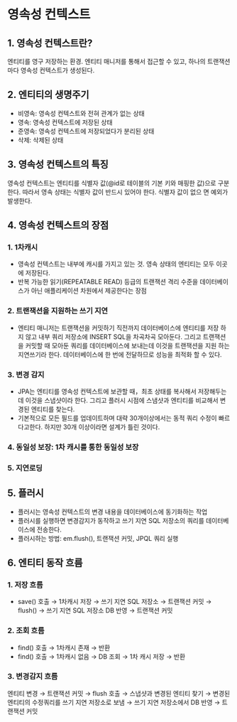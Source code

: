 # 영속성 컨텍스트

## 1. 영속성 컨텍스트란?
엔티티를 영구 저장하는 환경. 엔티티 매니저를 통해서 접근할 수 있고, 하나의 트랜잭션 마다 영속성 컨텍스트가 생성된다.

## 2. 엔티티의 생명주기
- 비영속: 영속성 컨텍스트와 전혀 관계가 없는 상태
- 영속: 영속성 컨텍스트에 저장된 상태
- 준영속: 영속성 컨텍스트에 저장되었다가 분리된 상태
- 삭제: 삭제된 상태

## 3. 영속성 컨텍스트의 특징
영속성 컨텍스트는 엔티티를 식별자 값(@id로 테이블의 기본 키와 매핑한 값)으로 구분한다. 따라서 영속 상태는 식별자 값이 반드시 있어야 한다. 식별자 값이 없으 면 예외가 발생한다.

## 4. 영속성 컨텍스트의 장점

### 1. 1차캐시 
- 영속성 컨텍스트는 내부에 캐시를 가지고 있는 것. 영속 상태의 엔티티는 모두 이곳에 저장된다.
- 반복 가능한 읽기(REPEATABLE READ) 등급의 트랜잭션 격리 수준을 데이터베이스가 아닌 애플리케이션 차원에서 제공한다는 장점
### 2. 트랜잭션을 지원하는 쓰기 지연
- 엔티티 매니저는 트랜잭션을 커밋하기 직전까지 데이터베이스에 엔티티를 저장 하지 않고 내부 쿼리 저장소에 INSERT SQL을 차곡차곡 모아둔다. 그리고 트랜잭션을 커밋할 때 모아둔 쿼리를 데이터베이스에 보내는데 이것을 트랜잭션을 지원 하는 지연쓰기라 한다. 데이터베이스에 한 번에 전달하므로 성능을 최적화 할 수 있다.
### 3. 변경 감지
- JPA는 엔티티를 영속성 컨텍스트에 보관할 때，최초 상태를 복사해서 저장해두는데 이것을 스냅샷이라 한다. 그리고 플러시 시점에 스냄샷과 엔티티를 비교해서 변경된 엔티티를 찾는다.
- 기본적으로 모든 필드를 업데이트하며 대략 30개이상에서는 동적 쿼리 수정이 빠르다고한다. 하지만 30개 이상이라면 설계가 틀린 것이다.
### 4. 동일성 보장: 1차 캐시를 통한 동일성 보장
### 5. 지연로딩

## 5. 플러시
- 플러시는 영속성 컨텍스트의 변경 내용을 데이터베이스에 동기화하는 작업
- 플러시를 실행하면 변경감지가 동작하고 쓰기 지연 SQL 저장소의 쿼리를 데이터베이스에 전송한다.
- 플러시하는 방법: em.flush(), 트랜잭션 커밋, JPQL 쿼리 실행
    
## 6. 엔티티 동작 흐름

### 1. 저장 흐름
- save() 호출 → 1차캐시 저장 → 쓰기 지연 SQL 저장소 → 트랜잭션 커밋 → flush() → 쓰기 지연 SQL 저장소 DB 반영 → 트랜잭션 커밋
    
### 2. 조회 흐름
- find() 호출 → 1차캐시 존재 → 반환
- find() 호출 → 1차캐시 없음 → DB 조회 → 1차 캐시 저장 → 반환
    
### 3. 변경감지 흐름
엔티티 변경 → 트랜잭션 커밋 → flush 호출 → 스냅샷과 변경된 엔티티 찾기 → 변경된 엔티티의 수정쿼리를 쓰기 지연 저장소로 보냄 → 쓰기 지연 저장소에서 DB 반영 → 트랜잭션 커밋
